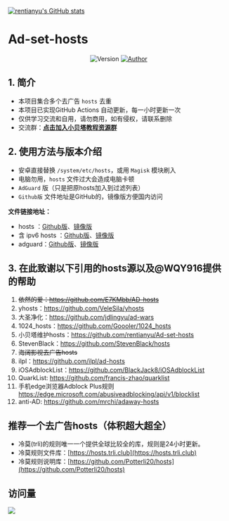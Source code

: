 [![rentianyu's GitHub stats](https://github-readme-stats.vercel.app/api?username=rentianyu)](https://github.com/anuraghazra/github-readme-stats)

# Ad-set-hosts

<p align="center">
    <img alt="Version" src="https://img.shields.io/badge/release-1.0-blue"/>
    <a href="https://github.com/rentianyu">
        <img alt="Author" src="https://img.shields.io/badge/author-小贝塔-blueviolet"/>
    </a>
</p>

## 1. 简介

- 本项目集合多个去广告 `hosts` 去重
- 本项目已实现GitHub Actions 自动更新，每一小时更新一次
- 仅供学习交流和自用，请勿商用，如有侵权，请联系删除
- 交流群：**[点击加入小贝塔教程资源群](https://jq.qq.com/?_wv=1027&k=Ju2X65DC)**

## 2. 使用方法与版本介绍

- 安卓直接替换 `/system/etc/hosts`，或用 `Magisk` 模块刷入
- 电脑勿用，`hosts` 文件过大会造成电脑卡顿
- `AdGuard` 版（只是把原hosts加入到过滤列表）
- `Github版` 文件地址是GitHub的，镜像版方便国内访问

**文件链接地址：**

- hosts ：[Github版](https://raw.githubusercontent.com/rentianyu/Ad-set-hosts/master/hosts)、[镜像版](https://p.xbta.cc/https://raw.githubusercontent.com/rentianyu/Ad-set-hosts/master/hosts)
- 含 ipv6 hosts ：[Github版](https://raw.githubusercontent.com/rentianyu/Ad-set-hosts/master/hosts6)、[镜像版](https://p.xbta.cc/https://raw.githubusercontent.com/rentianyu/Ad-set-hosts/master/hosts6)
- adguard：[Github版](https://raw.githubusercontent.com/rentianyu/Ad-set-hosts/master/adguard)、[镜像版](https://p.xbta.cc/https://raw.githubusercontent.com/rentianyu/Ad-set-hosts/master/adguard)

## 3. 在此致谢以下引用的hosts源以及@WQY916提供的帮助

1. ~~依然的爱：https://github.com/E7KMbb/AD-hosts~~
2. yhosts：https://github.com/VeleSila/yhosts
3. 大圣净化：https://github.com/jdlingyu/ad-wars
4. 1024_hosts：https://github.com/Goooler/1024_hosts
5. 小贝塔维护hosts：https://github.com/rentianyu/Ad-set-hosts
6. StevenBlack：https://github.com/StevenBlack/hosts
7. ~~海阔影视去广告hosts~~
8. ilpl：https://github.com/ilpl/ad-hosts
9. iOSAdblockList：https://github.com/BlackJack8/iOSAdblockList
10. QuarkList: https://github.com/francis-zhao/quarklist
11. 手机edge浏览器Adblock Plus规则 https://edge.microsoft.com/abusiveadblocking/api/v1/blocklist
12. anti-AD: https://github.com/mrchi/adaway-hosts

## 推荐一个去广告hosts（体积超大超全）

- 冷莫(trli)的规则唯一一个提供全球比较全的库，规则是24小时更新。
- 冷莫规则文件库：[https://hosts.trli.club](https://hosts.trli.club)
- 冷莫规则说明库：[https://github.com/Potterli20/hosts](https://github.com/Potterli20/hosts)

## 访问量

![](http://profile-counter.glitch.me/rentianyu_Ad-set-hosts/count.svg)
